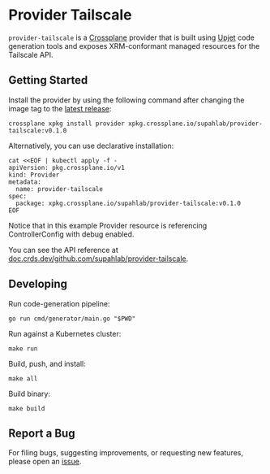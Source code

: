 # Provider Tailscale

`provider-tailscale` is a [Crossplane](https://crossplane.io/) provider that
is built using [Upjet](https://github.com/crossplane/upjet) code
generation tools and exposes XRM-conformant managed resources for the
Tailscale API.

## Getting Started

Install the provider by using the following command after changing the image tag
to the [latest release](https://marketplace.upbound.io/providers/supahlab/provider-tailscale):

```console
crossplane xpkg install provider xpkg.crossplane.io/supahlab/provider-tailscale:v0.1.0
```

Alternatively, you can use declarative installation:

```console
cat <<EOF | kubectl apply -f -
apiVersion: pkg.crossplane.io/v1
kind: Provider
metadata:
  name: provider-tailscale
spec:
  package: xpkg.crossplane.io/supahlab/provider-tailscale:v0.1.0
EOF
```

Notice that in this example Provider resource is referencing ControllerConfig with debug enabled.

You can see the API reference at [doc.crds.dev/github.com/supahlab/provider-tailscale](https://doc.crds.dev/github.com/supahlab/provider-tailscale).

## Developing

Run code-generation pipeline:

```console
go run cmd/generator/main.go "$PWD"
```

Run against a Kubernetes cluster:

```console
make run
```

Build, push, and install:

```console
make all
```

Build binary:

```console
make build
```

## Report a Bug

For filing bugs, suggesting improvements, or requesting new features, please
open an [issue](https://github.com/supahlab/provider-tailscale/issues).
